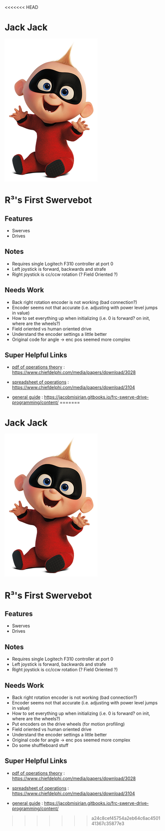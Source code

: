 <<<<<<< HEAD
# Jack Jack

![The Jack Jack of Parr](misc/Jack-Jack.png)

# R&#179;'s First Swervebot

## Features

- Swerves
- Drives

## Notes

- Requires single Logitech F310 controller at port 0
- Left joystick is forward, backwards and strafe
- Right joystick is cc/ccw rotation (? Field Oriented ?)

## Needs Work

- Back right rotation encoder is not working (bad connection?)
- Encoder seems not that accurate (i.e. adjusting with power level jumps in value)
- How to set everything up when initializing (i.e. 0 is forward? on init, where are the wheels?)
- Field oriented vs human oriented drive
- Understand the encoder settings a little better
- Original code for angle -> enc pos seemed more complex


## Super Helpful Links

- [pdf of operations theory](https://www.chiefdelphi.com/media/papers/download/3028) : https://www.chiefdelphi.com/media/papers/download/3028

- [spreadsheet of operations](https://www.chiefdelphi.com/media/papers/download/3104) : https://www.chiefdelphi.com/media/papers/download/3104

- [general guide](https://jacobmisirian.gitbooks.io/frc-swerve-drive-programming/content/) : https://jacobmisirian.gitbooks.io/frc-swerve-drive-programming/content/
=======
# Jack Jack

![The Jack Jack of Parr](misc/Jack-Jack.png)

# R&#179;'s First Swervebot

## Features

- Swerves
- Drives

## Notes

- Requires single Logitech F310 controller at port 0
- Left joystick is forward, backwards and strafe
- Right joystick is cc/ccw rotation (? Field Oriented ?)

## Needs Work

- Back right rotation encoder is not working (bad connection?)
- Encoder seems not that accurate (i.e. adjusting with power level jumps in value)
- How to set everything up when initializing (i.e. 0 is forward? on init, where are the wheels?)
- Put encoders on the drive wheels (for motion profiling)
- Field oriented vs human oriented drive
- Understand the encoder settings a little better
- Original code for angle -> enc pos seemed more complex
- Do some shuffleboard stuff


## Super Helpful Links

- [pdf of operations theory](https://www.chiefdelphi.com/media/papers/download/3028) : https://www.chiefdelphi.com/media/papers/download/3028

- [spreadsheet of operations](https://www.chiefdelphi.com/media/papers/download/3104) : https://www.chiefdelphi.com/media/papers/download/3104

- [general guide](https://jacobmisirian.gitbooks.io/frc-swerve-drive-programming/content/) : https://jacobmisirian.gitbooks.io/frc-swerve-drive-programming/content/
>>>>>>> a24c8cef45754a2eb64c6ac450141367c35877e3
